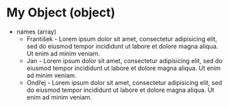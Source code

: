 # My Object (object)

- names (array)
    - František - Lorem ipsum dolor sit amet, consectetur adipisicing elit, sed do eiusmod tempor incididunt ut labore et dolore magna aliqua. Ut enim ad minim veniam.
    - Jan - Lorem ipsum dolor sit amet, consectetur adipisicing elit, sed do eiusmod tempor incididunt ut labore et dolore magna aliqua. Ut enim ad minim veniam.
    - Ondřej - Lorem ipsum dolor sit amet, consectetur adipisicing elit, sed do eiusmod tempor incididunt ut labore et dolore magna aliqua. Ut enim ad minim veniam.
